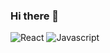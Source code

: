 ### Hi there 👋
![React](https://img.shields.io/badge/React-61DAFB?style=for-the-badge&logo=react)
![Javascript](https://img.shields.io/badge/JavaScript-F7DF1E?style=for-the-badge&logo=javascript)

<!--
**dannyseong/dannyseong** is a ✨ _special_ ✨ repository because its `README.md` (this file) appears on your GitHub profile.

Here are some ideas to get you started:

- 🔭 I’m currently working on ...
- 🌱 I’m currently learning ...
- 👯 I’m looking to collaborate on ...
- 🤔 I’m looking for help with ...
- 💬 Ask me about ...
- 📫 How to reach me: ...
- 😄 Pronouns: ...
- ⚡ Fun fact: ...
-->
